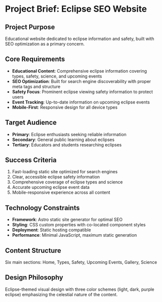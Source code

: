 # Project Brief: Eclipse SEO Website

## Project Purpose
Educational website dedicated to eclipse information and safety, built with SEO optimization as a primary concern.

## Core Requirements
- **Educational Content**: Comprehensive eclipse information covering types, safety, science, and upcoming events
- **SEO Optimization**: Built for search engine discoverability with proper meta tags and structure
- **Safety Focus**: Prominent eclipse viewing safety information to protect users
- **Event Tracking**: Up-to-date information on upcoming eclipse events
- **Mobile-First**: Responsive design for all device types

## Target Audience
- **Primary**: Eclipse enthusiasts seeking reliable information
- **Secondary**: General public learning about eclipses
- **Tertiary**: Educators and students researching eclipses

## Success Criteria
1. Fast-loading static site optimized for search engines
2. Clear, accessible eclipse safety information
3. Comprehensive coverage of eclipse types and science
4. Accurate upcoming eclipse event data
5. Mobile-responsive experience across all content

## Technology Constraints
- **Framework**: Astro static site generator for optimal SEO
- **Styling**: CSS custom properties with co-located component styles
- **Deployment**: Static hosting compatible
- **Performance**: Minimal JavaScript, maximum static generation

## Content Structure
Six main sections: Home, Types, Safety, Upcoming Events, Gallery, Science

## Design Philosophy
Eclipse-themed visual design with three color schemes (light, dark, purple eclipse) emphasizing the celestial nature of the content.